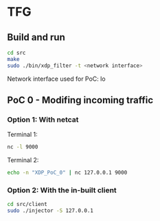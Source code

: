 # TFG
## Build and run
```bash
cd src
make
sudo ./bin/xdp_filter -t <network interface>
```
Network interface used for PoC: lo

## PoC 0 - Modifing incoming traffic
### Option 1: With netcat
Terminal 1:
```bash
nc -l 9000
```
Terminal 2:
```bash
echo -n "XDP_PoC_0" | nc 127.0.0.1 9000
```
### Option 2: With the in-built client
```bash
cd src/client
sudo ./injector -S 127.0.0.1
```
